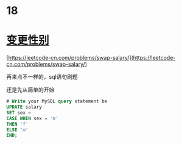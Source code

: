 # 18


# [变更性别](https://leetcode-cn.com/problems/swap-salary/)

[https://leetcode-cn.com/problems/swap-salary/](https://leetcode-cn.com/problems/swap-salary/)

再来点不一样的，sql语句刷题

还是先从简单的开始

```sql
# Write your MySQL query statement be
UPDATE salary
SET sex = 
CASE WHEN sex = 'm'
THEN 'f'
ELSE 'm'
END;
```




